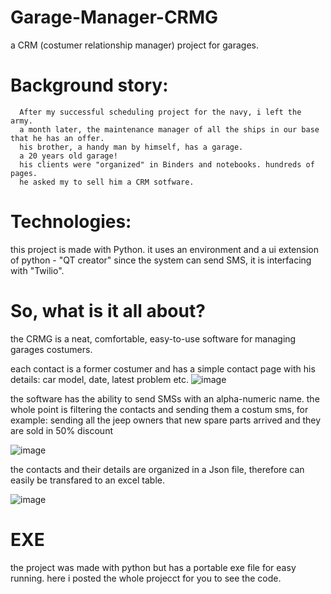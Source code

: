 # Garage-Manager-CRMG
a CRM (costumer relationship manager) project for garages.

# Background story:
      After my successful scheduling project for the navy, i left the army.
      a month later, the maintenance manager of all the ships in our base that he has an offer.
      his brother, a handy man by himself, has a garage. 
      a 20 years old garage!
      his clients were "organized" in Binders and notebooks. hundreds of pages.
      he asked my to sell him a CRM sotfware.
      
# Technologies:
  this project is made with Python.
  it uses an environment and a ui extension of python - "QT creator"
  since the system can send SMS, it is interfacing with "Twilio".
  
# So, what is it all about?

  the CRMG is a neat, comfortable, easy-to-use software for managing garages costumers.
  
  each contact is a former costumer and has a simple contact page with his details: car model, date, latest problem etc.
  ![image](https://user-images.githubusercontent.com/85450521/202536794-a4352fcb-beaa-4296-93a0-66fa1fb20903.png)

  the software has the ability to send SMSs with an alpha-numeric name.
  the whole point is filtering the contacts and sending them a costum sms,
  for example: sending all the jeep owners that new spare parts arrived and they are sold in 50% discount
  
  ![image](https://user-images.githubusercontent.com/85450521/202536917-e0570e09-28b6-452d-91a1-c9990e637a6f.png)

  
  the contacts and their details are organized in a Json file, therefore can easily be transfared to an excel table.
  
  ![image](https://user-images.githubusercontent.com/85450521/202537254-c65f7e0d-3a38-4046-9dc9-05187ed850fc.png)


# EXE
  the project was made with python but has a portable exe file for easy running.
  here i posted the whole projecct for you to see the code.
